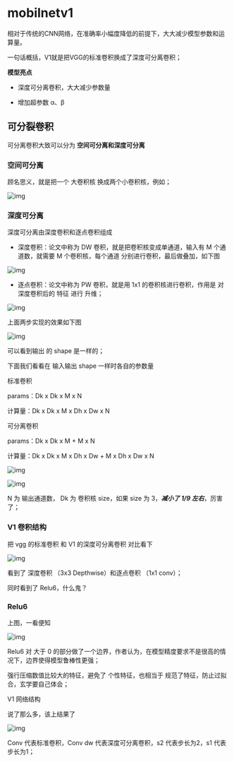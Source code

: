 # mobilnetv1

相对于传统的CNN网络，在准确率小幅度降低的前提下，大大减少模型参数和运算量。

一句话概括，V1就是把VGG的标准卷积换成了深度可分离卷积；

**模型亮点**

* 深度可分离卷积，大大减少参数量

* 增加超参数 α、β 

## 可分裂卷积

可分离卷积大致可以分为 **空间可分离和深度可分离**

### 空间可分离

顾名思义，就是把一个 大卷积核 换成两个小卷积核，例如；



![img](https://img2020.cnblogs.com/blog/1603920/202003/1603920-20200327155603835-1182149102.png)



### 深度可分离

深度可分离由深度卷积和逐点卷积组成

* 深度卷积：论文中称为 DW 卷积，就是把卷积核变成单通道，输入有 M 个通道数，就需要 M 个卷积核，每个通道 分别进行卷积，最后做叠加，如下图



![img](https://img2020.cnblogs.com/blog/1603920/202003/1603920-20200327160052136-625672916.png)



* 逐点卷积：论文中称为 PW 卷积，就是用 1x1 的卷积核进行卷积，作用是 对深度卷积后的 特征 进行 升维；

![img](https://img2020.cnblogs.com/blog/1603920/202003/1603920-20200327160256541-150002879.png)

上面两步实现的效果如下图



![img](https://img2020.cnblogs.com/blog/1603920/202003/1603920-20200327160421399-2026782228.png)



可以看到输出 的 shape 是一样的；

下面我们看看在 输入输出 shape 一样时各自的参数量

标准卷积

params：Dk x Dk x M x N

计算量：Dk x Dk x M x Dh x Dw x N

可分离卷积

params：Dk x Dk x M + M x N

计算量：Dk x Dk x M x Dh x Dw + M x Dh x Dw x N



![img](https://img2020.cnblogs.com/blog/1603920/202003/1603920-20200327161250569-779381124.png)



![img](https://img2020.cnblogs.com/blog/1603920/202003/1603920-20200327161449416-864794837.png)



N 为 输出通道数， Dk 为 卷积核 size，如果 size 为 3，***减小了 1/9 左右***，厉害了；

### V1 卷积结构

把 vgg 的标准卷积 和 V1 的深度可分离卷积 对比看下

![img](https://img2020.cnblogs.com/blog/1603920/202003/1603920-20200328103418264-1626165500.png)



看到了 深度卷积 （3x3 Depthwise）和逐点卷积 （1x1 conv）；

同时看到了 Relu6，什么鬼？

### Relu6 

上图，一看便知



![img](https://img2020.cnblogs.com/blog/1603920/202003/1603920-20200328132721509-1222112216.png)



Relu6 对 大于 0 的部分做了一个边界，作者认为，在模型精度要求不是很高的情况下，边界使得模型鲁棒性更强；

强行压缩数值比较大的特征，避免了 个性特征，也相当于 规范了特征，防止过拟合，玄学要自己体会；

V1 网络结构

说了那么多，该上结果了



![img](https://img2020.cnblogs.com/blog/1603920/202003/1603920-20200328100325440-1235222825.png)



Conv 代表标准卷积，Conv dw 代表深度可分离卷积，s2 代表步长为2，s1 代表步长为1； 